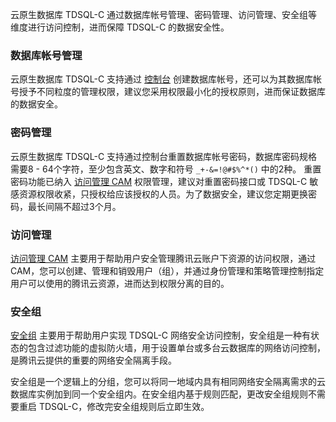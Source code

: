 
云原生数据库 TDSQL-C 通过数据库帐号管理、密码管理、访问管理、安全组等维度进行访问控制，进而保障 TDSQL-C 的数据安全性。

### 数据库帐号管理
云原生数据库 TDSQL-C 支持通过 [控制台](https://console.cloud.tencent.com/cynosdb) 创建数据库帐号，还可以为其数据库帐号授予不同粒度的管理权限，建议您采用权限最小化的授权原则，进而保证数据库的数据安全。

### 密码管理
云原生数据库 TDSQL-C 支持通过控制台重置数据库帐号密码，数据库密码规格需要8 - 64个字符，至少包含英文、数字和符号 `_+-&=!@#$%^*()` 中的2种。
重置密码功能已纳入 [访问管理 CAM](https://cloud.tencent.com/document/product/598/10583) 权限管理，建议对重置密码接口或 TDSQL-C 敏感资源权限收紧，只授权给应该授权的人员。为了数据安全，建议您定期更换密码，最长间隔不超过3个月。

### 访问管理
[访问管理 CAM](https://cloud.tencent.com/document/product/1003/38068) 主要用于帮助用户安全管理腾讯云账户下资源的访问权限，通过 CAM，您可以创建、管理和销毁用户（组），并通过身份管理和策略管理控制指定用户可以使用的腾讯云资源，进而达到权限分离的目的。

### 安全组
[安全组](https://cloud.tencent.com/document/product/213/12452) 主要用于帮助用户实现 TDSQL-C 网络安全访问控制，安全组是一种有状态的包含过滤功能的虚拟防火墙，用于设置单台或多台云数据库的网络访问控制，是腾讯云提供的重要的网络安全隔离手段。

安全组是一个逻辑上的分组，您可以将同一地域内具有相同网络安全隔离需求的云数据库实例加到同一个安全组内。在安全组内基于规则匹配，更改安全组规则不需要重启 TDSQL-C，修改完安全组规则后立即生效。
